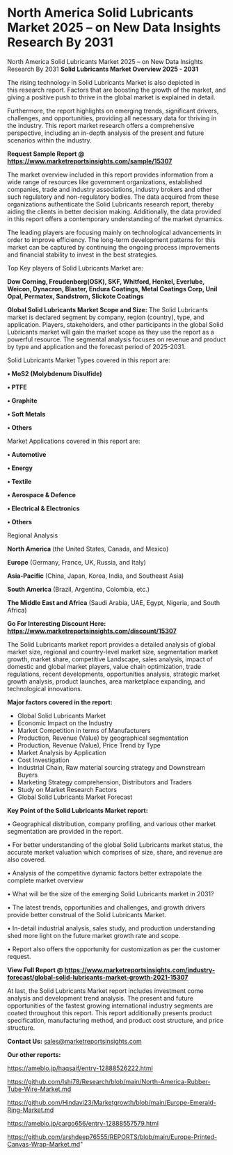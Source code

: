 # North America Solid Lubricants Market 2025 – on New Data Insights Research By 2031
North America Solid Lubricants Market 2025 – on New Data Insights Research By 2031
<Strong> Solid Lubricants Market Overview 2025 - 2031</strong>

The rising technology in Solid Lubricants Market is also depicted in this research report. Factors that are boosting the growth of the market, and giving a positive push to thrive in the global market is explained in detail.

Furthermore, the report highlights on emerging trends, significant drivers, challenges, and opportunities, providing all necessary data for thriving in the industry. This report market research offers a comprehensive perspective, including an in-depth analysis of the present and future scenarios within the industry.

<strong>Request Sample Report @ <a href=https://www.marketreportsinsights.com/sample/15307>https://www.marketreportsinsights.com/sample/15307</a></strong>

The market overview included in this report provides information from a wide range of resources like government organizations, established companies, trade and industry associations, industry brokers and other such regulatory and non-regulatory bodies. The data acquired from these organizations authenticate the Solid Lubricants research report, thereby aiding the clients in better decision making. Additionally, the data provided in this report offers a contemporary understanding of the market dynamics.

The leading players are focusing mainly on technological advancements in order to improve efficiency. The long-term development patterns for this market can be captured by continuing the ongoing process improvements and financial stability to invest in the best strategies.

Top Key players of Solid Lubricants Market are:

<strong>Dow Corning, Freudenberg(OSK), SKF, Whitford, Henkel, Everlube, Weicon, Dynacron, Blaster, Endura Coatings, Metal Coatings Corp, Unil Opal, Permatex, Sandstrom, Slickote Coatings</strong>

<strong><b>Global Solid Lubricants Market Scope and Size:</b></strong>
The Solid Lubricants market is declared segment by company, region (country), type, and application. Players, stakeholders, and other participants in the global Solid Lubricants market will gain the market scope as they use the report as a powerful resource. The segmental analysis focuses on revenue and product by type and application and the forecast period of 2025-2031.

Solid Lubricants Market Types covered in this report are:

<strong>• MoS2 (Molybdenum Disulfide)

• PTFE

• Graphite

• Soft Metals

• Others</strong>

Market Applications covered in this report are:

<strong>• Automotive

• Energy

• Textile

• Aerospace & Defence

• Electrical & Electronics

• Others</strong> 

Regional Analysis

<strong>North America</strong> (the United States, Canada, and Mexico)

<strong>Europe</strong> (Germany, France, UK, Russia, and Italy)

<strong>Asia-Pacific</strong> (China, Japan, Korea, India, and Southeast Asia)

<strong>South America</strong> (Brazil, Argentina, Colombia, etc.)

<strong>The Middle East and Africa</strong> (Saudi Arabia, UAE, Egypt, Nigeria, and South Africa)

<strong>Go For Interesting Discount Here: <a href=https://www.marketreportsinsights.com/discount/15307>https://www.marketreportsinsights.com/discount/15307</a></strong>

The Solid Lubricants market report provides a detailed analysis of global market size, regional and country-level market size, segmentation market growth, market share, competitive Landscape, sales analysis, impact of domestic and global market players, value chain optimization, trade regulations, recent developments, opportunities analysis, strategic market growth analysis, product launches, area marketplace expanding, and technological innovations.

<strong><b>Major factors covered in the report:</b></strong>
<ul>
  <li>Global Solid Lubricants Market </li>
  <li>Economic Impact on the Industry</li>
  <li>Market Competition in terms of Manufacturers</li>
  <li>Production, Revenue (Value) by geographical segmentation</li>
  <li>Production, Revenue (Value), Price Trend by Type</li>
  <li>Market Analysis by Application</li>
  <li>Cost Investigation</li>
  <li>Industrial Chain, Raw material sourcing strategy and Downstream Buyers</li>
  <li>Marketing Strategy comprehension, Distributors and Traders</li>
  <li>Study on Market Research Factors</li>
  <li>Global Solid Lubricants Market Forecast</li>
</ul>

<strong><b>Key Point of the Solid Lubricants Market report:</b></strong>

• Geographical distribution, company profiling, and various other market segmentation are provided in the report.

• For better understanding of the global Solid Lubricants market status, the accurate market valuation which comprises of size, share, and revenue are also covered.

• Analysis of the competitive dynamic factors better extrapolate the complete market overview

• What will be the size of the emerging Solid Lubricants market in 2031?

• The latest trends, opportunities and challenges, and growth drivers provide better construal of the Solid Lubricants Market.

• In-detail industrial analysis, sales study, and production understanding shed more light on the future market growth rate and scope.

• Report also offers the opportunity for customization as per the customer request.

<strong><b>View Full Report @ <a href=https://www.marketreportsinsights.com/industry-forecast/global-solid-lubricants-market-growth-2021-15307>https://www.marketreportsinsights.com/industry-forecast/global-solid-lubricants-market-growth-2021-15307</a></b></strong>


At last, the Solid Lubricants Market report includes investment come analysis and development trend analysis. The present and future opportunities of the fastest growing international industry segments are coated throughout this report. This report additionally presents product specification, manufacturing method, and product cost structure, and price structure.

<strong>Contact Us:</strong>
sales@marketreportsinsights.com

<strong>Our other reports:</strong>

<a href=https://ameblo.jp/haqsaif/entry-12888526222.html>https://ameblo.jp/haqsaif/entry-12888526222.html</a>

<a href=https://github.com/Ishi78/Research/blob/main/North-America-Rubber-Tube-Wire-Market.md>https://github.com/Ishi78/Research/blob/main/North-America-Rubber-Tube-Wire-Market.md</a>

<a href=https://github.com/Hindavi23/Marketgrowth/blob/main/Europe-Emerald-Ring-Market.md>https://github.com/Hindavi23/Marketgrowth/blob/main/Europe-Emerald-Ring-Market.md</a>

<a href=https://ameblo.jp/cargo656/entry-12888557579.html>https://ameblo.jp/cargo656/entry-12888557579.html</a>

<a href=https://github.com/arshdeep76555/REPORTS/blob/main/Europe-Printed-Canvas-Wrap-Market.md>https://github.com/arshdeep76555/REPORTS/blob/main/Europe-Printed-Canvas-Wrap-Market.md</a>"
